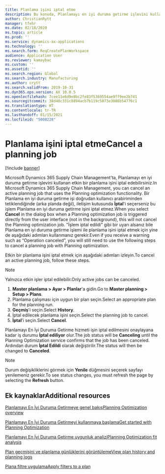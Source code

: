 ```yaml
---
title: Planlama işini iptal etme
description: Bu konuda, Planlamayı en iyi duruma getirme işlevini kullanan etkin bir planlama işinin nasıl iptal edileceği açıklanmaktadır.
author: ChristianRytt
manager: tfehr
ms.date: 02/18/2020
ms.topic: article
ms.prod: ''
ms.service: dynamics-ax-applications
ms.technology: ''
ms.search.form: ReqCreatePlanWorkspace
audience: Application User
ms.reviewer: kamaybac
ms.custom: ''
ms.assetid: ''
ms.search.region: Global
ms.search.industry: Manufacturing
ms.author: crytt
ms.search.validFrom: 2019-10-31
ms.dyn365.ops.version: AX 10.0.5
ms.openlocfilehash: 7cee11e6d9e8bc2fe83f5369554ae9ff9ee2b741
ms.sourcegitcommit: 38d40c331c8894acb7b119c5073e3088b54776c1
ms.translationtype: HT
ms.contentlocale: tr-TR
ms.lasthandoff: 01/15/2021
ms.locfileid: "5008228"
---
```

# <a name="cancel-a-planning-job"></a><span data-ttu-id="8097d-103">Planlama işini iptal etme</span><span class="sxs-lookup"><span data-stu-id="8097d-103">Cancel a planning job</span></span>

[!include [banner](../../includes/banner.md)]

<span data-ttu-id="8097d-104">Microsoft Dynamics 365 Supply Chain Management'ta, Planlamayı en iyi duruma getirme işlevini kullanan etkin bir planlama işini iptal edebilirsiniz.</span><span class="sxs-lookup"><span data-stu-id="8097d-104">In Microsoft Dynamics 365 Supply Chain Management, you can cancel an active planning job that uses the Planning optimization functionality.</span></span> <span data-ttu-id="8097d-105">Bir Planlama en iyi duruma getirme işi doğrudan kullanıcı arabiriminden tetiklendiğinde (arka planda değil), iletişim kutusunda **İptal**'i seçerseniz bu işlem Planlama en iyi duruma getirme işini iptal etmez.</span><span class="sxs-lookup"><span data-stu-id="8097d-105">When you select **Cancel** in the dialog box when a Planning optimization job is triggered directly from the user interface (not in the background), this will not cancel the Planning optimization job.</span></span> <span data-ttu-id="8097d-106">"İşlem iptal edildi" gibi bir uyarı alsanız bile Planlama en iyi duruma getirme işlemi ile planlama işini iptal etmek için yine de aşağıdaki adımları kullanmanız gerekir.</span><span class="sxs-lookup"><span data-stu-id="8097d-106">Even if you receive a warning such as “Operation canceled”, you will still need to use the following steps to cancel a planning job with Planning optimization.</span></span>


<span data-ttu-id="8097d-107">Etkin bir planlama işini iptal etmek için aşağıdaki adımları izleyin.</span><span class="sxs-lookup"><span data-stu-id="8097d-107">To cancel an active planning job, follow these steps.</span></span> 

> [!NOTE]
> <span data-ttu-id="8097d-108">Yalnızca etkin işler iptal edilebilir.</span><span class="sxs-lookup"><span data-stu-id="8097d-108">Only active jobs can be canceled.</span></span>

1. <span data-ttu-id="8097d-109">**Master planlama \> Ayar \> Planlar**'a gidin.</span><span class="sxs-lookup"><span data-stu-id="8097d-109">Go to **Master planning \> Setup \> Plans**.</span></span>
2. <span data-ttu-id="8097d-110">Planlama çalışması için uygun bir plan seçin.</span><span class="sxs-lookup"><span data-stu-id="8097d-110">Select an appropriate plan for the planning run.</span></span>
3. <span data-ttu-id="8097d-111">**Geçmiş**'i seçin.</span><span class="sxs-lookup"><span data-stu-id="8097d-111">Select **History**.</span></span>
4. <span data-ttu-id="8097d-112">İptal edilecek planlama işini seçin.</span><span class="sxs-lookup"><span data-stu-id="8097d-112">Select the planning job to cancel.</span></span>
5. <span data-ttu-id="8097d-113">**İptal**'i seçin.</span><span class="sxs-lookup"><span data-stu-id="8097d-113">Select **Cancel**.</span></span>

<span data-ttu-id="8097d-114">Planlamayı En İyi Duruma Getirme hizmeti işin iptal edilmesini onaylayana kadar iş durumu **İptal ediliyor** olur.</span><span class="sxs-lookup"><span data-stu-id="8097d-114">The job status will be **Canceling** until the Planning Optimization service confirms that the job has been canceled.</span></span> <span data-ttu-id="8097d-115">Ardından durum **İptal Edildi** olarak değiştirilir.</span><span class="sxs-lookup"><span data-stu-id="8097d-115">The status will then be changed to **Canceled**.</span></span>

> [!NOTE]
> <span data-ttu-id="8097d-116">Durum değişikliklerini görmek için **Yenile** düğmesini seçerek sayfayı yenilemeniz gerekir.</span><span class="sxs-lookup"><span data-stu-id="8097d-116">To see status changes, you must refresh the page by selecting the **Refresh** button.</span></span>

## <a name="additional-resources"></a><span data-ttu-id="8097d-117">Ek kaynaklar</span><span class="sxs-lookup"><span data-stu-id="8097d-117">Additional resources</span></span>

[<span data-ttu-id="8097d-118">Planlamayı En İyi Duruma Getirmeye genel bakış</span><span class="sxs-lookup"><span data-stu-id="8097d-118">Planning Optimization overview</span></span>](planning-optimization-overview.md)

[<span data-ttu-id="8097d-119">Planlamayı En İyi Duruma Getirmeyi kullanmaya başlama</span><span class="sxs-lookup"><span data-stu-id="8097d-119">Get started with Planning Optimization</span></span>](get-started.md)

[<span data-ttu-id="8097d-120">Planlamayı En İyi Duruma Getirme uygunluk analizi</span><span class="sxs-lookup"><span data-stu-id="8097d-120">Planning Optimization fit analysis</span></span>](planning-optimization-fit-analysis.md)

[<span data-ttu-id="8097d-121">Plan geçmişini ve planlama günlüklerini görüntüleme</span><span class="sxs-lookup"><span data-stu-id="8097d-121">View plan history and planning logs</span></span>](plan-history-logs.md)

[<span data-ttu-id="8097d-122">Plana filtre uygulama</span><span class="sxs-lookup"><span data-stu-id="8097d-122">Apply filters to a plan</span></span>](plan-filters.md)
